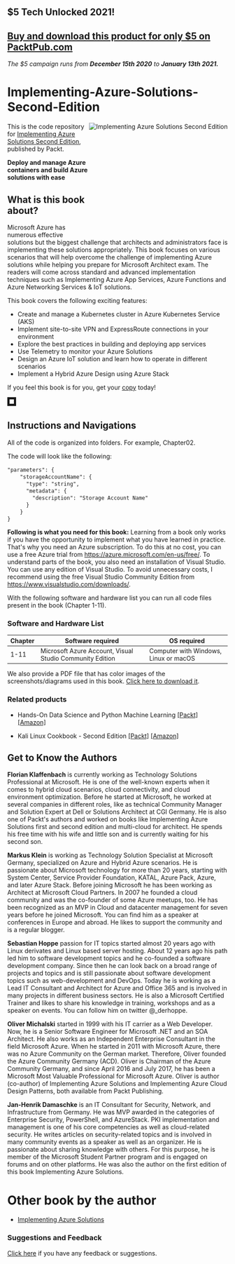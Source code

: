 ## $5 Tech Unlocked 2021!
[Buy and download this product for only $5 on PacktPub.com](https://www.packtpub.com/)
-----
*The $5 campaign         runs from __December 15th 2020__ to __January 13th 2021.__*

# Implementing-Azure-Solutions-Second-Edition

<a href="https://www.packtpub.com/virtualization-and-cloud/implementing-azure-solutions-second-edition?utm_source=github&utm_medium=repository&utm_campaign=9781789343045"><img src="https://www.packtpub.com/sites/default/files/B11195.png" alt="Implementing Azure Solutions Second Edition" height="256px" align="right"></a>

This is the code repository for [Implementing Azure Solutions Second Edition](https://www.packtpub.com/virtualization-and-cloud/implementing-azure-solutions-second-edition?utm_source=github&utm_medium=repository&utm_campaign=9781789343045), published by Packt.

**Deploy and manage Azure containers and build Azure solutions with ease**

## What is this book about?
Microsoft Azure has numerous effective solutions but the biggest challenge that architects and administrators face is implementing these solutions appropriately. This book focuses on various scenarios that will help overcome the challenge of implementing Azure solutions while helping you prepare for Microsoft Architect exam. The readers will come across standard and advanced implementation techniques such as Implementing Azure App Services, Azure Functions and Azure Networking Services & IoT solutions.

This book covers the following exciting features:
* Create and manage a Kubernetes cluster in Azure Kubernetes Service (AKS)
* Implement site-to-site VPN and ExpressRoute connections in your environment
* Explore the best practices in building and deploying app services
* Use Telemetry to monitor your Azure Solutions
* Design an Azure IoT solution and learn how to operate in different scenarios
* Implement a Hybrid Azure Design using Azure Stack

If you feel this book is for you, get your [copy](https://www.amazon.com/dp/1789343046) today!

<a href="https://www.packtpub.com/?utm_source=github&utm_medium=banner&utm_campaign=GitHubBanner"><img src="https://raw.githubusercontent.com/PacktPublishing/GitHub/master/GitHub.png" 
alt="https://www.packtpub.com/" border="5" /></a>

## Instructions and Navigations
All of the code is organized into folders. For example, Chapter02.

The code will look like the following:
```
"parameters": { 
    "storageAccountName": { 
      "type": "string", 
      "metadata": { 
        "description": "Storage Account Name" 
      } 
    } 
} 

```

**Following is what you need for this book:**
Learning from a book only works if you have the opportunity to implement what you have learned in practice. That's why you need an Azure subscription. To do this at no cost, you can use a free Azure trial from https://azure.microsoft.com/en-us/free/. To understand parts of the book, you also need an installation of Visual Studio. You can use any edition of Visual Studio. To avoid unnecessary costs, I recommend using the free Visual Studio Community Edition from https://www.visualstudio.com/downloads/.

With the following software and hardware list you can run all code files present in the book (Chapter 1-11).
### Software and Hardware List
| Chapter | Software required | OS required |
| -------- | ------------------------------------ | ----------------------------------- |
| 1-11 | Microsoft Azure Account, Visual Studio Community Edition | Computer with Windows, Linux or macOS |


We also provide a PDF file that has color images of the screenshots/diagrams used in this book. [Click here to download it](https://www.packtpub.com/sites/default/files/downloads/9781789343045_ColorImages.pdf).

### Related products <Paste books from the Other books you may enjoy section>
* Hands-On Data Science and Python Machine Learning [[Packt]](https://www.packtpub.com/big-data-and-business-intelligence/hands-data-science-and-python-machine-learning?utm_source=github&utm_medium=repository&utm_campaign=9781787280748) [[Amazon]](https://www.amazon.com/dp/1787280748)

* Kali Linux Cookbook - Second Edition [[Packt]](https://www.packtpub.com/networking-and-servers/kali-linux-cookbook-second-edition?utm_source=github&utm_medium=repository&utm_campaign=9781784390303) [[Amazon]](https://www.amazon.com/dp/1784390305)
## Get to Know the Authors
**Florian Klaffenbach**
 is currently working as Technology Solutions Professional at Microsoft. He is one of the well-known experts when it comes to hybrid cloud scenarios, cloud connectivity, and cloud environment optimization. Before he started at Microsoft, he worked at several companies in different roles, like as technical Community Manager and Solution Expert at Dell or Solutions Architect at CGI Germany. He is also one of Packt's authors and worked on books like Implementing Azure Solutions first and second edition and multi-cloud for architect. He spends his free time with his wife and little son and is currently waiting for his second son.

**Markus Klein**
 is working as Technology Solution Specialist at Microsoft Germany, specialized on Azure and Hybrid Azure scenarios. He is passionate about Microsoft technology for more than 20 years, starting with System Center, Service Provider Foundation, KATAL, Azure Pack, Azure, and later Azure Stack. Before joining Microsoft he has been working as Architect at Microsoft Cloud Partners. In 2007 he founded a cloud community and was the co-founder of some Azure meetups, too. He has been recognized as an MVP in Cloud and datacenter management for seven years before he joined Microsoft. You can find him as a speaker at conferences in Europe and abroad. He likes to support the community and is a regular blogger.
 

**Sebastian Hoppe**
 passion for IT topics started almost 20 years ago with Linux derivates and Linux based server hosting. About 12 years ago his path led him to software development topics and he co-founded a software development company. Since then he can look back on a broad range of projects and topics and is still passionate about software development topics such as web-development and DevOps. Today he is working as a Lead IT Consultant and Architect for Azure and Office 365 and is involved in many projects in different business sectors. He is also a Microsoft Certified Trainer and likes to share his knowledge in training, workshops and as a speaker on events. You can follow him on twitter @_derhoppe.
 
 **Oliver Michalski**
started in 1999 with his IT carrier as a Web Developer. Now, he is a Senior Software Engineer for Microsoft .NET and an SOA Architect. He also works as an Independent Enterprise Consultant in the field Microsoft Azure. When he started in 2011 with Microsoft Azure, there was no Azure Community on the German market. Therefore, Oliver founded the Azure Community Germany (ACD). Oliver is Chairman of the Azure Community Germany, and since April 2016 and July 2017, he has been a Microsoft Most Valuable Professional for Microsoft Azure. Oliver is author (co-author) of Implementing Azure Solutions and Implementing Azure Cloud Design Patterns, both available from Packt Publishing.
 
 **Jan-Henrik Damaschke**
 is an IT Consultant for Security, Network, and Infrastructure from Germany. He was MVP awarded in the categories of Enterprise Security, PowerShell, and AzureStack. PKI implementation and management is one of his core competencies as well as cloud-related security. He writes articles on security-related topics and is involved in many community events as a speaker as well as an organizer. He is passionate about sharing knowledge with others. For this purpose, he is member of the Microsoft Student Partner program and is engaged on forums and on other platforms. He was also the author on the first edition of this book Implementing Azure Solutions.
 

# Other book by the author
* [Implementing Azure Solutions](https://www.packtpub.com/virtualization-and-cloud/implementing-azure-solutions?utm_source=github&utm_medium=repository&utm_campaign=9781786467850)

### Suggestions and Feedback
[Click here](https://docs.google.com/forms/d/e/1FAIpQLSdy7dATC6QmEL81FIUuymZ0Wy9vH1jHkvpY57OiMeKGqib_Ow/viewform) if you have any feedback or suggestions.
